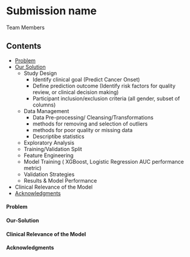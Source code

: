 # Submission name

Team Members

## Contents

* [Problem](#Problem)
* [Our Solution](#Our-Solution)
  * Study Design
     * Identify clinical goal (Predict Cancer Onset)
     * Define prediction outcome (Identify risk factors for quality review, or clinical decision making)
     * Participant inclusion/exclusion criteria (all gender, subset of columns)
  * Data Management 
     * Data Pre-processing/ Cleansing/Transformations
      * methods for removing and selection of outliers
      * methods for poor quality or missing data
      * Descriptibe statistics
  * Exploratory Analysis
  * Training/Validation Split
  * Feature Engineering
  * Model Training ( XGBoost, Logistic Regression AUC performance metric)
  * Validation Strategies
  * Results & Model Performance
* Clinical Relevance of the Model
* [Acknowledgments](#acknowledgments)

#### Problem

#### Our-Solution

#### Clinical Relevance of the Model

#### Acknowledgments
